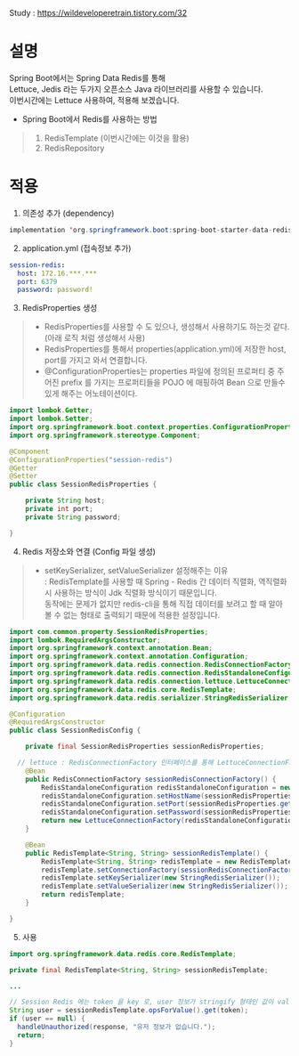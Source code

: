 Study : https://wildeveloperetrain.tistory.com/32

# 설명
Spring Boot에서는 Spring Data Redis를 통해 <br>
Lettuce, Jedis 라는 두가지 오픈소스 Java 라이브러리를 사용할 수 있습니다. <br>
이번시간에는 Lettuce 사용하여, 적용해 보겠습니다.

- Spring Boot에서 Redis를 사용하는 방법
> 1. RedisTemplate (이번시간에는 이것을 활용)
> 2. RedisRepository

# 적용
1. 의존성 추가 (dependency)
```java
implementation 'org.springframework.boot:spring-boot-starter-data-redis'
```

2. application.yml (접속정보 추가)
```yml
session-redis:
  host: 172.16.***.***
  port: 6379
  password: password!
```

3. RedisProperties 생성 
> - RedisProperties를 사용할 수 도 있으나, 생성해서 사용하기도 하는것 같다. (아래 로직 처럼 생성해서 사용) 
> - RedisProperties를 통해서 properties(application.yml)에 저장한 host, port를 가지고 와서 연결합니다.
> - @ConfigurationProperties는 properties 파일에 정의된 프로퍼티 중 주어진 prefix 를 가지는 프로퍼티들을 POJO 에 매핑하여 Bean 으로 만들수 있게 해주는 어노테이션이다.

```java
import lombok.Getter;
import lombok.Setter;
import org.springframework.boot.context.properties.ConfigurationProperties;
import org.springframework.stereotype.Component;

@Component
@ConfigurationProperties("session-redis")
@Getter
@Setter
public class SessionRedisProperties {

	private String host;
	private int port;
	private String password;

}
```

4. Redis 저장소와 연결 (Config 파일 생성)
> - setKeySerializer, setValueSerializer 설정해주는 이유 <br>
> : RedisTemplate를 사용할 때 Spring - Redis 간 데이터 직렬화, 역직렬화 시 사용하는 방식이 Jdk 직렬화 방식이기 때문입니다. <br>
동작에는 문제가 없지만 redis-cli을 통해 직접 데이터를 보려고 할 때 알아볼 수 없는 형태로 출력되기 때문에 적용한 설정입니다.
```java
import com.common.property.SessionRedisProperties;
import lombok.RequiredArgsConstructor;
import org.springframework.context.annotation.Bean;
import org.springframework.context.annotation.Configuration;
import org.springframework.data.redis.connection.RedisConnectionFactory;
import org.springframework.data.redis.connection.RedisStandaloneConfiguration;
import org.springframework.data.redis.connection.lettuce.LettuceConnectionFactory;
import org.springframework.data.redis.core.RedisTemplate;
import org.springframework.data.redis.serializer.StringRedisSerializer;

@Configuration
@RequiredArgsConstructor
public class SessionRedisConfig {

	private final SessionRedisProperties sessionRedisProperties;

  // lettuce : RedisConnectionFactory 인터페이스를 통해 LettuceConnectionFactory를 생성하여 반환합니다
	@Bean
	public RedisConnectionFactory sessionRedisConnectionFactory() {
		RedisStandaloneConfiguration redisStandaloneConfiguration = new RedisStandaloneConfiguration();
		redisStandaloneConfiguration.setHostName(sessionRedisProperties.getHost());
		redisStandaloneConfiguration.setPort(sessionRedisProperties.getPort());
		redisStandaloneConfiguration.setPassword(sessionRedisProperties.getPassword());
		return new LettuceConnectionFactory(redisStandaloneConfiguration);
	}

	@Bean
	public RedisTemplate<String, String> sessionRedisTemplate() {
		RedisTemplate<String, String> redisTemplate = new RedisTemplate<>();
		redisTemplate.setConnectionFactory(sessionRedisConnectionFactory());
		redisTemplate.setKeySerializer(new StringRedisSerializer());
		redisTemplate.setValueSerializer(new StringRedisSerializer());
		return redisTemplate;
	}

}

```

5. 사용
```java
import org.springframework.data.redis.core.RedisTemplate;

private final RedisTemplate<String, String> sessionRedisTemplate;

... 

// Session Redis 에는 token 을 key 로, user 정보가 stringify 형태인 값이 value 로 저장되어 있음
String user = sessionRedisTemplate.opsForValue().get(token);
if (user == null) {
  handleUnauthorized(response, "유저 정보가 없습니다.");
  return;
}
```

